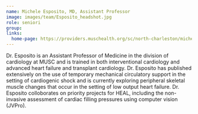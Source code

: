 ```yaml
---
name: Michele Esposito, MD, Assistant Professor
image: images/team/Esposito_headshot.jpg
role: seniori
group: 
links:
  home-page: https://providers.muschealth.org/sc/north-charleston/michele-lynne-esposito-md 
---
```


Dr. Esposito is an Assistant Professor of Medicine in the division of cardiology at MUSC and is trained in both interventional cardiology and advanced heart failure and transplant cardiology. Dr. Esposito has published extensively on the use of temporary mechanical circulatory support in the setting of cardiogenic shock and is currently exploring peripheral skeletal muscle changes that occur in the setting of low output heart failure. Dr. Esposito colloborates on priority projects for HEAL, including the non-invasive assessment of cardiac filling pressures using computer vision (JVPro).